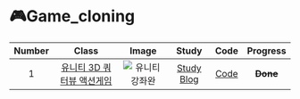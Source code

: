 # 🎮Game_cloning

|Number|Class|Image|Study|Code|Progress|
|:--:|:---:|:----:|:---:|:---:|:---:|
|1|[유니티 3D 쿼터뷰 액션게임](https://youtu.be/WkMM7Uu2AoA)|![유니티강좌완](https://user-images.githubusercontent.com/80498475/160969067-cafc3da8-30a0-4cca-bf91-53b576e58def.png)|[Study Blog](https://blog.naver.com/dhfaks79/222672261263)|[Code](https://github.com/SolHaan/Game_cloning/tree/main/QuarterView3DAction_cloning)|~~__Done__~~|

